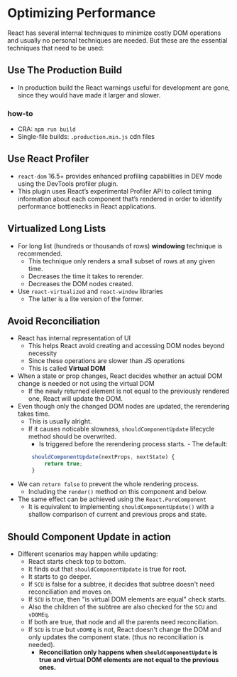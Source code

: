 # Optimizing Performance

React has several internal techniques to minimize costly DOM operations and usually no personal techniques are needed.
But these are the essential techniques that need to be used:

## Use The Production Build

- In production build the React warnings useful for development are gone, since they would have made it larger and slower.

### how-to

- CRA: `npm run build`
- Single-file builds: `.production.min.js` cdn files

## Use React Profiler

- `react-dom` 16.5+ provides enhanced profiling capabilities in DEV mode using the DevTools profiler plugin.
- This plugin uses React’s experimental Profiler API to collect timing information about each component that’s rendered in order to identify performance bottlenecks in React applications.

## Virtualized Long Lists

- For long list (hundreds or thousands of rows) **windowing** technique is recommended.
  - This technique only renders a small subset of rows at any given time.
  - Decreases the time it takes to rerender.
  - Decreases the DOM nodes created.
- Use `react-virtualized` and `react-window` libraries
  - The latter is a lite version of the former.

## Avoid Reconciliation

- React has internal representation of UI
  - This helps React avoid creating and accessing DOM nodes beyond necessity
  - Since these operations are slower than JS operations
  - This is called **Virtual DOM**
- When a state or prop changes, React decides whether an actual DOM change is needed or not using the virtual DOM
  - If the newly returned element is not equal to the previously rendered one, React will update the DOM.
- Even though only the changed DOM nodes are updated, the rerendering takes time.
  - This is usually alright.
  - If it causes noticable slowness, `shouldComponentUpdate` lifecycle method should be overwrited.
    - Is triggered before the rerendering process starts. - The default:
    ```js
     shouldComponentUpdate(nextProps, nextState) {
         return true;
     }
    ```
- We can `return false` to prevent the whole rendering process.
  - Including the `render()` method on this component and below.
- The same effect can be achieved using the `React.PureComponent`
  - It is equivalent to implementing `shouldComponentUpdate()` with a shallow comparison of current and previous props and state.

## Should Component Update in action
- Different scenarios may happen while updating:
  - React starts check top to bottom.
  - It finds out that `shouldComponentUpdate` is true for root.
  - It starts to go deeper.
  - If `SCU` is false for a subtree, it decides that subtree doesn't need reconciliation and moves on.
  - If `SCU` is true, then "is virtual DOM elements are equal" check starts.
  - Also the children of the subtree are also checked for the `SCU` and `vDOMEq`.
  - If both are true, that node and all the parents need reconciliation.
  - If `SCU` is true but `vDOMEq` is not, React doesn't change the DOM and only updates the component state. (thus no reconciliation is needed).
    - **Reconciliation only happens when `shouldComponentUpdate` is true and virtual DOM elements are not equal to the previous ones.**